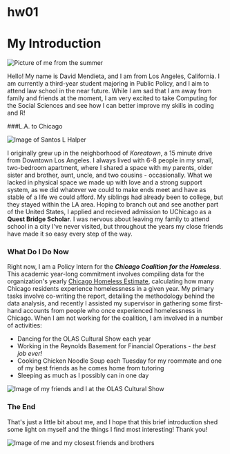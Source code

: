 # hw01
# My Introduction

![Picture of me from the summer](https://scontent-ort2-1.xx.fbcdn.net/v/t1.0-9/68551018_2406605662727345_5013656229612879872_o.jpg?_nc_cat=101&_nc_sid=8024bb&_nc_ohc=h5MsPZwZ3-8AX_vzpJu&_nc_ht=scontent-ort2-1.xx&oh=ccf4c5bde72644f8030412a87d017d4a&oe=5EBBAFB4)

Hello! My name is David Mendieta, and I am from Los Angeles, California. I am currently a third-year student majoring in Public Policy, and I aim to attend law school in the near future. While I am sad that I am away from family and friends at the moment, I am very excited to take Computing for the Social Sciences and see how I can better improve my skills in coding and R!

###L.A. to Chicago

![Image of Santos L Halper](https://scontent-ort2-1.xx.fbcdn.net/v/t1.0-9/67050843_2361407843913794_3635612463702999040_n.jpg?_nc_cat=107&_nc_sid=7aed08&_nc_ohc=NP7gpxVZKbkAX_QtzOb&_nc_ht=scontent-ort2-1.xx&oh=009eb9e1b6b86cc2aa267f6cab6ca404&oe=5EB9C811)

I originally grew up in the neighborhood of _Koreatown_, a 15 minute drive from Downtown Los Angeles. I always lived with 6-8 people in my small, two-bedroom apartment, where I shared a space with my parents, older sister and brother, aunt, uncle, and two cousins - occasionally. What we lacked in physical space we made up with love and a strong support system, as we did whatever we could to make ends meet and have as stable of a life we could afford. My siblings had already been to college, but they stayed within the LA area. Hoping to branch out and see another part of the United States, I applied and recieved admission to UChicago as a **Quest Bridge Scholar**. I was nervous about leaving my family to attend school in a city I've never visited, but throughout the years my close friends have made it so easy every step of the way.

### What Do I Do Now

Right now, I am a Policy Intern for the _**Chicago Coalition for the Homeless**_. This academic year-long commitment involves compiling data for the organization's yearly [Chicago Homeless Estimate](https://www.chicagohomeless.org/faq-studies/), calculating how many Chicago residents experience homelessness in a given year. My primary tasks involve co-writing the report, detailing the methodology behind the data analysis, and recently I assisted my supervisor in gathering some first-hand accounts from people who once experienced homelessness in Chicago. When I am not working for the coalition, I am involved in a number of activities:
* Dancing for the OLAS Cultural Show each year
* Working in the Reynolds Basement for Financial Operations - _the best job ever!_
* Cooking Chicken Noodle Soup each Tuesday for my roommate and one of my best friends as he comes home from tutoring
* Sleeping as much as I possibly can in one day

![Image of my friends and I at the OLAS Cultural Show](https://scontent-ort2-1.xx.fbcdn.net/v/t1.0-9/35488753_1764654176922500_3912556108182454272_n.jpg?_nc_cat=102&_nc_sid=8024bb&_nc_ohc=psO1xIHI_8YAX-mOWT1&_nc_ht=scontent-ort2-1.xx&oh=8f53fb8b9831797d977f293304971513&oe=5EB8F69B)

### The End

That's just a little bit about me, and I hope that this brief introduction shed some light on myself and the things I find most interesting! Thank you!

![Image of me and my closest friends and brothers](https://scontent-ort2-1.xx.fbcdn.net/v/t1.0-9/60641342_2256249247762988_2904965984655769600_o.jpg?_nc_cat=104&_nc_sid=dd9801&_nc_ohc=JnixKesIvYkAX-j5Pzh&_nc_ht=scontent-ort2-1.xx&oh=9231b1bc41faf246364e32feb5cc9345&oe=5EB8D56A)
